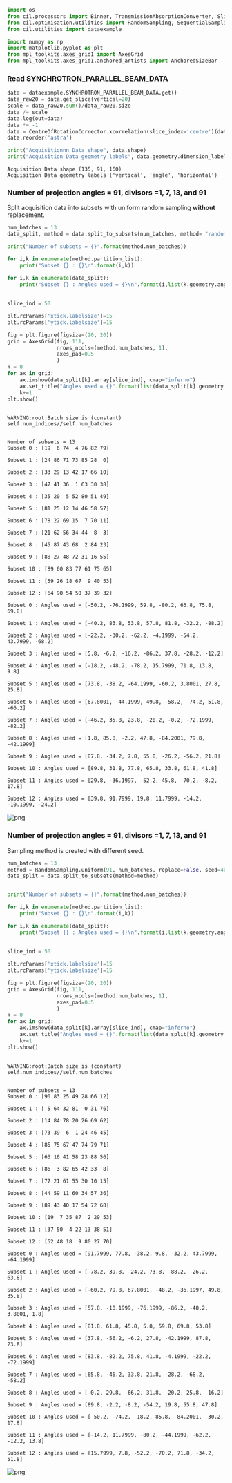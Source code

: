 

```python
import os
from cil.processors import Binner, TransmissionAbsorptionConverter, Slicer, CentreOfRotationCorrector
from cil.optimisation.utilities import RandomSampling, SequentialSampling
from cil.utilities import dataexample

import numpy as np
import matplotlib.pyplot as plt
from mpl_toolkits.axes_grid1 import AxesGrid
from mpl_toolkits.axes_grid1.anchored_artists import AnchoredSizeBar
```

### Read SYNCHROTRON_PARALLEL_BEAM_DATA 


```python
data = dataexample.SYNCHROTRON_PARALLEL_BEAM_DATA.get()
data_raw20 = data.get_slice(vertical=20)
scale = data_raw20.sum()/data_raw20.size
data /= scale
data.log(out=data)
data *= -1
data = CentreOfRotationCorrector.xcorrelation(slice_index='centre')(data)
data.reorder('astra')
```


```python
print("Acquisitionnn Data shape", data.shape)
print("Acquisition Data geometry labels", data.geometry.dimension_labels)
```

    Acquisition Data shape (135, 91, 160)
    Acquisition Data geometry labels ('vertical', 'angle', 'horizontal')


### Number of projection angles = 91, divisors =1, 7, 13, and 91

Split acquisition data into subsets with uniform random sampling **without** replacement.


```python
num_batches = 13
data_split, method = data.split_to_subsets(num_batches, method= "random", info=True)

print("Number of subsets = {}".format(method.num_batches))

for i,k in enumerate(method.partition_list):
    print("Subset {} : {}\n".format(i,k))

for i,k in enumerate(data_split):
    print("Subset {} : Angles used = {}\n".format(i,list(k.geometry.angles)))
    
    
slice_ind = 50

plt.rcParams['xtick.labelsize']=15
plt.rcParams['ytick.labelsize']=15

fig = plt.figure(figsize=(20, 20)) 
grid = AxesGrid(fig, 111,
                nrows_ncols=(method.num_batches, 1),
                axes_pad=0.5
                )
k = 0
for ax in grid:    
    ax.imshow(data_split[k].array[slice_ind], cmap="inferno")
    ax.set_title("Angles used = {}".format(list(data_split[k].geometry.angles)),fontsize=15)    
    k+=1    
plt.show()
    
```

    WARNING:root:Batch size is (constant) self.num_indices//self.num_batches 


    Number of subsets = 13
    Subset 0 : [19  6 74  4 76 82 79]
    
    Subset 1 : [24 86 71 73 85 28  0]
    
    Subset 2 : [33 29 13 42 17 66 10]
    
    Subset 3 : [47 41 36  1 63 30 38]
    
    Subset 4 : [35 20  5 52 80 51 49]
    
    Subset 5 : [81 25 12 14 46 58 57]
    
    Subset 6 : [78 22 69 15  7 70 11]
    
    Subset 7 : [21 62 56 34 44  8  3]
    
    Subset 8 : [45 87 43 68  2 84 23]
    
    Subset 9 : [88 27 48 72 31 16 55]
    
    Subset 10 : [89 60 83 77 61 75 65]
    
    Subset 11 : [59 26 18 67  9 40 53]
    
    Subset 12 : [64 90 54 50 37 39 32]
    
    Subset 0 : Angles used = [-50.2, -76.1999, 59.8, -80.2, 63.8, 75.8, 69.8]
    
    Subset 1 : Angles used = [-40.2, 83.8, 53.8, 57.8, 81.8, -32.2, -88.2]
    
    Subset 2 : Angles used = [-22.2, -30.2, -62.2, -4.1999, -54.2, 43.7999, -68.2]
    
    Subset 3 : Angles used = [5.8, -6.2, -16.2, -86.2, 37.8, -28.2, -12.2]
    
    Subset 4 : Angles used = [-18.2, -48.2, -78.2, 15.7999, 71.8, 13.8, 9.8]
    
    Subset 5 : Angles used = [73.8, -38.2, -64.1999, -60.2, 3.8001, 27.8, 25.8]
    
    Subset 6 : Angles used = [67.8001, -44.1999, 49.8, -58.2, -74.2, 51.8, -66.2]
    
    Subset 7 : Angles used = [-46.2, 35.8, 23.8, -20.2, -0.2, -72.1999, -82.2]
    
    Subset 8 : Angles used = [1.8, 85.8, -2.2, 47.8, -84.2001, 79.8, -42.1999]
    
    Subset 9 : Angles used = [87.8, -34.2, 7.8, 55.8, -26.2, -56.2, 21.8]
    
    Subset 10 : Angles used = [89.8, 31.8, 77.8, 65.8, 33.8, 61.8, 41.8]
    
    Subset 11 : Angles used = [29.8, -36.1997, -52.2, 45.8, -70.2, -8.2, 17.8]
    
    Subset 12 : Angles used = [39.8, 91.7999, 19.8, 11.7999, -14.2, -10.1999, -24.2]
    



![png](imgs/Tutorial_RandomSampling_AcquisitionData_5_2.png)


### Number of projection angles = 91, divisors =1, 7, 13, and 91

Sampling method is created with different seed.


```python
num_batches = 13
method = RandomSampling.uniform(91, num_batches, replace=False, seed=40)
data_split = data.split_to_subsets(method=method)


print("Number of subsets = {}".format(method.num_batches))

for i,k in enumerate(method.partition_list):
    print("Subset {} : {}\n".format(i,k))

for i,k in enumerate(data_split):
    print("Subset {} : Angles used = {}\n".format(i,list(k.geometry.angles)))
    
    
slice_ind = 50

plt.rcParams['xtick.labelsize']=15
plt.rcParams['ytick.labelsize']=15

fig = plt.figure(figsize=(20, 20)) 
grid = AxesGrid(fig, 111,
                nrows_ncols=(method.num_batches, 1),
                axes_pad=0.5
                )
k = 0
for ax in grid:    
    ax.imshow(data_split[k].array[slice_ind], cmap="inferno")
    ax.set_title("Angles used = {}".format(list(data_split[k].geometry.angles)),fontsize=15)    
    k+=1    
plt.show()
    
```

    WARNING:root:Batch size is (constant) self.num_indices//self.num_batches 


    Number of subsets = 13
    Subset 0 : [90 83 25 49 28 66 12]
    
    Subset 1 : [ 5 64 32 81  0 31 76]
    
    Subset 2 : [14 84 78 20 26 69 62]
    
    Subset 3 : [73 39  6  1 24 46 45]
    
    Subset 4 : [85 75 67 47 74 79 71]
    
    Subset 5 : [63 16 41 58 23 88 56]
    
    Subset 6 : [86  3 82 65 42 33  8]
    
    Subset 7 : [77 21 61 55 30 10 15]
    
    Subset 8 : [44 59 11 60 34 57 36]
    
    Subset 9 : [89 43 40 17 54 72 68]
    
    Subset 10 : [19  7 35 87  2 29 53]
    
    Subset 11 : [37 50  4 22 13 38 51]
    
    Subset 12 : [52 48 18  9 80 27 70]
    
    Subset 0 : Angles used = [91.7999, 77.8, -38.2, 9.8, -32.2, 43.7999, -64.1999]
    
    Subset 1 : Angles used = [-78.2, 39.8, -24.2, 73.8, -88.2, -26.2, 63.8]
    
    Subset 2 : Angles used = [-60.2, 79.8, 67.8001, -48.2, -36.1997, 49.8, 35.8]
    
    Subset 3 : Angles used = [57.8, -10.1999, -76.1999, -86.2, -40.2, 3.8001, 1.8]
    
    Subset 4 : Angles used = [81.8, 61.8, 45.8, 5.8, 59.8, 69.8, 53.8]
    
    Subset 5 : Angles used = [37.8, -56.2, -6.2, 27.8, -42.1999, 87.8, 23.8]
    
    Subset 6 : Angles used = [83.8, -82.2, 75.8, 41.8, -4.1999, -22.2, -72.1999]
    
    Subset 7 : Angles used = [65.8, -46.2, 33.8, 21.8, -28.2, -68.2, -58.2]
    
    Subset 8 : Angles used = [-0.2, 29.8, -66.2, 31.8, -20.2, 25.8, -16.2]
    
    Subset 9 : Angles used = [89.8, -2.2, -8.2, -54.2, 19.8, 55.8, 47.8]
    
    Subset 10 : Angles used = [-50.2, -74.2, -18.2, 85.8, -84.2001, -30.2, 17.8]
    
    Subset 11 : Angles used = [-14.2, 11.7999, -80.2, -44.1999, -62.2, -12.2, 13.8]
    
    Subset 12 : Angles used = [15.7999, 7.8, -52.2, -70.2, 71.8, -34.2, 51.8]
    



![png](imgs/Tutorial_RandomSampling_AcquisitionData_7_2.png)

